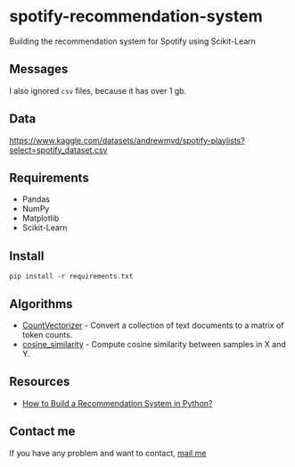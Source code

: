 # spotify-recommendation-system

Building the recommendation system for Spotify using Scikit-Learn

## Messages

I also ignored `csv` files, because it has over 1 gb.

## Data

https://www.kaggle.com/datasets/andrewmvd/spotify-playlists?select=spotify_dataset.csv

## Requirements

* Pandas
* NumPy
* Matplotlib
* Scikit-Learn

## Install

```commandline
pip install -r requirements.txt
```

## Algorithms

- [CountVectorizer](https://scikit-learn.org/stable/modules/generated/sklearn.feature_extraction.text.CountVectorizer.html) -
  Convert a collection of text documents to a matrix of token counts.
- [cosine_similarity](https://scikit-learn.org/stable/modules/generated/sklearn.metrics.pairwise.cosine_similarity.html) -
  Compute cosine similarity between samples in X and Y.


## Resources

- [How to Build a Recommendation System in Python?](https://365datascience.com/tutorials/how-to-build-recommendation-system-in-python/)

## Contact me

If you have any problem and want to contact, [mail me](mailto:iukt@tuta.io)
